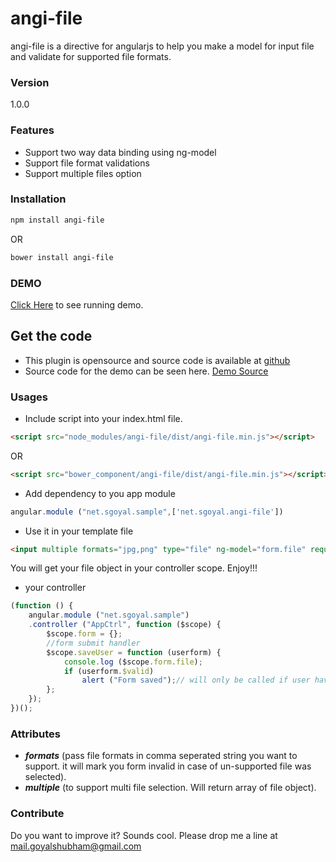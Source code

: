 # angi-file

angi-file is a directive for angularjs to help you make a model for input file and validate for supported file formats.
### Version
1.0.0
### Features

  - Support two way data binding using ng-model
  - Support file format validations
  - Support multiple files option

### Installation

```sh
npm install angi-file
```
OR
```sh
bower install angi-file
```
### DEMO

[Click Here](https://l.sgoyal.net/angiFile "angi-file demo implementation") to see running demo.

## Get the code

* This plugin is opensource and source code is available at [github](https://github.com/sgoyalnet/angi-file)
* Source code for the demo can be seen here. [Demo Source](https://github.com/sgoyalnet/angi-file-demo)

### Usages

* Include script into your index.html file.
```html
<script src="node_modules/angi-file/dist/angi-file.min.js"></script>
```
OR
```html
<script src="bower_component/angi-file/dist/angi-file.min.js"></script>
```
* Add dependency to you app module
```javascript
angular.module ("net.sgoyal.sample",['net.sgoyal.angi-file'])
```
* Use it in your template file
```html
<input multiple formats="jpg,png" type="file" ng-model="form.file" required name="file" class="form-control">
```
You will get your file object in your controller scope. Enjoy!!!

* your controller
```javascript
(function () {
	angular.module ("net.sgoyal.sample")
	.controller ("AppCtrl", function ($scope) {
		$scope.form = {};
		//form submit handler
		$scope.saveUser = function (userform) {
		    console.log ($scope.form.file);
			if (userform.$valid)
				alert ("Form saved");// will only be called if user have selected valid formats that you have configured.
		};
	});
})();
```

### Attributes

* ***formats*** (pass file formats in comma seperated string you want to support. it will mark you form invalid in case of un-supported file was selected).
* ***multiple*** (to support multi file selection. Will return array of file object).

### Contribute

Do you want to improve it? Sounds cool. Please drop me a line at <mail.goyalshubham@gmail.com>
